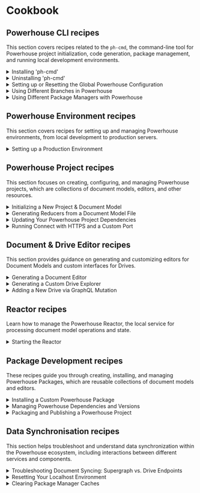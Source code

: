 # Cookbook

## Powerhouse CLI recipes

This section covers recipes related to the `ph-cmd`, the command-line tool for Powerhouse project initialization, code generation, package management, and running local development environments.

<details id="installing-ph-cmd">
<summary>Installing 'ph-cmd'</summary>

## How to install Powerhouse CLI

---

## Problem statement

You need to install the Powerhouse CLI (`ph-cmd`) to create and manage Powerhouse projects.

## Prerequisites

- node.js 22 installed
- pnpm package manager 10 installed
- Terminal or command prompt access

## Solution

### Step 1: Install the CLI globally

```bash
pnpm install -g ph-cmd
```

### Step 2: Verify the installation

```bash
ph-cmd --version
```

### Optional: Install specific versions

```bash
# For the staging version
pnpm install -g ph-cmd@staging

# For a specific version
pnpm install -g ph-cmd@<version>
```

## Expected outcome

- Powerhouse CLI (`ph-cmd`) installed globally on your system
- Access to all Powerhouse CLI commands for project creation and management

## Common issues and solutions

- Issue: Permission errors during installation
  - Solution: Use `sudo` on Unix-based systems or run as administrator on Windows
- Issue: Version conflicts
  - Solution: Clean your system using the uninstallation recipe before installing a new version

## Related recipes

- [Installing 'ph-cmd'](#installing-ph-cmd)
- [Uninstalling 'ph-cmd'](#uninstalling-ph-cmd)
- [Setting up or Resetting the Global Powerhouse Configuration](#setting-up-or-resetting-the-global-powerhouse-configuration)

## Further reading

- [Powerhouse Builder Tools](/academy/MasteryTrack/BuilderEnvironment/BuilderTools)
</details>

<details id="uninstalling-ph-cmd">
<summary>Uninstalling 'ph-cmd'</summary>

## How to uninstall Powerhouse CLI

---

## Problem statement

You want to perform a clean installation of the Powerhouse CLI.

## Prerequisites

- Powerhouse CLI (`ph-cmd`) installed
- A terminal or IDE

## Solution

### Step 1: Uninstall `ph-cmd`

```bash
pnpm uninstall -g ph-cmd
```

### Step 2: Remove the global setups folder

```bash
rm -rf ~/.ph
```

## Expected outcome

- Your system should now be clean from the Powerhouse CLI

## Common issues and solutions

- Issue: Outdated version
  - Solution: Uninstall and reinstall the Powerhouse CLI

## Related recipes

- [Installing 'ph-cmd'](#installing-ph-cmd)
- [Uninstalling 'ph-cmd'](#uninstalling-ph-cmd)
- [Setting up or Resetting the Global Powerhouse Configuration](#setting-up-or-resetting-the-global-powerhouse-configuration)

## Further reading

- [Powerhouse Builder Tools](/academy/MasteryTrack/BuilderEnvironment/BuilderTools)
- [Create A New Powerhouse Project](/academy/GetStarted/CreateNewPowerhouseProject)
</details>

<details id="setting-up-or-resetting-the-global-powerhouse-configuration">
<summary>Setting up or Resetting the Global Powerhouse Configuration</summary>

## How to set up or reset the global Powerhouse configuration

---

## Problem statement

You need to initialize the global Powerhouse configuration for the first time, or reset it to resolve issues or start fresh. This might also involve switching to a specific dependency environment like staging.

## Prerequisites

- Powerhouse CLI (`ph-cmd`) installed
- Terminal or command prompt access

## Solution

### Step 1: (Optional) Remove existing configuration

If you suspect issues with your current global setup or want a completely clean slate, remove the existing global configuration directory. **Skip this if setting up for the first time.**

```bash
# Use with caution: this removes your global settings and downloaded dependencies.
rm -rf ~/.ph
```

### Step 2: Set up global defaults

Initialize the default global project configuration.

```bash
ph setup-globals
```

### Step 3: (Optional) Switch to a specific environment (e.g., staging)

If you need to use non-production dependencies, switch the global environment.

```bash
# Switch to staging dependencies
ph use staging

# Or switch back to the latest stable versions
# ph use latest
```

## Expected outcome

- A `~/.ph` directory is created or reset.
- The global project is configured, potentially using the specified environment (e.g., staging).
- You are ready to initialize or work with Powerhouse projects using the defined global settings.

## Common issues and solutions

- Issue: Commands fail after removing `~/.ph`.
  - Solution: Ensure you run `ph setup-globals` afterwards.
- Issue: Need to use specific local dependencies globally.
  - Solution: Use `ph use local /path/to/local/packages`.

## Related recipes

- [Installing 'ph-cmd'](#installing-ph-cmd)
- [Uninstalling 'ph-cmd'](#uninstalling-ph-cmd)
- [Using Different Branches in Powerhouse](#using-different-branches-in-powerhouse)

## Further reading

- [Powerhouse Builder Tools](/academy/MasteryTrack/BuilderEnvironment/BuilderTools)
- [GraphQL Schema Best Practices](/academy/MasteryTrack/WorkWithData/GraphQLAtPowerhouse)
</details>

<details id="using-different-branches-in-powerhouse">
<summary>Using Different Branches in Powerhouse</summary>

## How to use different branches in Powerhouse

---

## Problem statement

You need to access experimental features, bugfixes, or development versions of Powerhouse components that aren't yet available in the stable release.

## Prerequisites

- Terminal or command prompt access
- pnpm package manager 10 installed
- Node.js 22 installed

## Solution

### Step 1: Install CLI with specific branch

Choose the appropriate installation command based on your needs:

```bash
# For latest stable version
pnpm install -g ph-cmd

# For development version
pnpm install -g ph-cmd@dev

# For staging version
pnpm install -g ph-cmd@staging
```

### Step 2: Initialize project with specific branch

When creating a new project, you can specify which branch to use:

```bash
# Use latest stable version of the boilerplate
ph init

# Use development version of the boilerplate
ph init --dev

# Use staging version of the boilerplate
ph init --staging
```

### Step 3: Switch dependencies for existing project

For existing projects, you can switch all dependencies to different versions:

```bash
# Switch to latest production versions
ph use

# Switch to development versions
ph use dev

# Switch to production versions
ph use prod
```

## Expected outcome

- Access to the specified version of Powerhouse components
- Ability to test experimental features or bugfixes
- Project configured with the chosen branch's dependencies

## Common issues and solutions

- Issue: Experimental features not working as expected
  - Solution: This is normal as these versions may contain untested features. Consider switching back to stable versions if issues persist.
- Issue: Version conflicts between components
  - Solution: Ensure all components are using the same branch version. Use `ph use` commands to synchronize versions.

## Related recipes

- [Installing 'ph-cmd'](#installing-ph-cmd)
- Updating Your Powerhouse Project Dependencies
- [Setting up or Resetting the Global Powerhouse Configuration](#setting-up-or-resetting-the-global-powerhouse-configuration)

## Further reading

- [Powerhouse Builder Tools](/academy/MasteryTrack/BuilderEnvironment/BuilderTools)
</details>

<details id="using-different-package-managers-with-powerhouse">
<summary>Using Different Package Managers with Powerhouse</summary>

## How to use different package managers with Powerhouse

---

## Problem statement

You want to use a different package manager (npm, yarn, or bun) instead of pnpm for managing Powerhouse projects and dependencies.

## Prerequisites

- Node.js 22 installed
- Your preferred package manager installed (npm, yarn, or bun)
- Terminal or command prompt access

## Solution

### Step 1: Install the CLI with Your Preferred Package Manager

Choose the appropriate installation command based on your package manager:

```bash
# Using npm
npm install -g ph-cmd

# Using yarn
yarn global add ph-cmd

# Using bun
bun install -g ph-cmd

# Using pnpm (default)
pnpm install -g ph-cmd
```

### Step 2: Configure PATH for Global Binaries

For yarn and bun, you need to add their global binary directories to your PATH:

#### For Yarn:

```bash
# Add this to your ~/.bashrc, ~/.zshrc, or equivalent
export PATH="$PATH:$(yarn global bin)"
```

#### For Bun:

```bash
# Add this to your ~/.bashrc, ~/.zshrc, or equivalent
export PATH="$PATH:$HOME/.bun/bin"
```

After adding these lines, reload your shell configuration:

```bash
source ~/.bashrc  # or source ~/.zshrc
```

### Step 3: Verify Installation

Check that the CLI is properly installed and accessible:

```bash
ph-cmd --version
```

### Step 4: Using Different Package Managers in Projects

When working with Powerhouse projects, you can specify your preferred package manager:

```bash
# Initialize a project with npm
ph init --package-manager npm

# Initialize a project with yarn
ph init --package-manager yarn

# Initialize a project with bun
ph init --package-manager bun

# Initialize a project with pnpm (preferred default)
ph init --package-manager pnpm
```

## Expected outcome

- Powerhouse CLI installed and accessible through your preferred package manager
- Ability to manage Powerhouse projects using your chosen package manager
- Proper PATH configuration for global binaries

## Common issues and solutions

- Issue: Command not found after installation
  - Solution: Ensure the global binary directory is in your PATH (especially for yarn and bun)
  - Solution: Try running the command with the full path to verify installation
- Issue: Permission errors during installation
  - Solution: Use `sudo` on Unix-based systems or run as administrator on Windows
- Issue: Package manager conflicts
  - Solution: Stick to one package manager per project to avoid lockfile conflicts

## Related recipes

- [Installing 'ph-cmd'](#installing-ph-cmd)
- [Uninstalling 'ph-cmd'](#uninstalling-ph-cmd)
- [Setting up or Resetting the Global Powerhouse Configuration](#setting-up-or-resetting-the-global-powerhouse-configuration)

## Further reading

- [Powerhouse Builder Tools](/academy/MasteryTrack/BuilderEnvironment/BuilderTools)
- [Yarn Global Installation Guide](https://classic.yarnpkg.com/lang/en/docs/cli/global/)
- [Bun Installation Guide](https://bun.sh/docs/installation#how-to-add-your-path)
</details>

## Powerhouse Environment recipes

This section covers recipes for setting up and managing Powerhouse environments, from local development to production servers.

<details id="setting-up-a-production-environment">
<summary>Setting up a Production Environment</summary>

## How to set up a Production Powerhouse Environment

---

## Problem statement

You need to set up a new production-ready server to host and run your Powerhouse services (Connect and Switchboard).

## Prerequisites

- A Linux-based server (Ubuntu or Debian recommended) with `sudo` privileges.
- A registered domain name.
- DNS `A` records for your `connect` and `switchboard` subdomains pointing to your server's public IP address.

## Solution

### Step 1: Install Powerhouse Services

SSH into your server and run the universal installation script. This will install Node.js, pnpm, and prepare the system for Powerhouse services.

```bash
curl -fsSL https://apps.powerhouse.io/install | bash
```

### Step 2: Reload Your Shell

After the installation, reload your shell's configuration to recognize the new commands.

```bash
source ~/.bashrc  # Or source ~/.zshrc if using zsh
```

### Step 3: Initialize a Project

Create a project directory for your services. The `ph-init` command sets up the basic structure. Move into the directory after creation.

```bash
ph-init my-powerhouse-services
cd my-powerhouse-services
```

### Step 4: Configure Services

Run the interactive setup command. This will guide you through configuring Nginx, PM2, databases, and SSL.

```bash
ph service setup
```

During the setup, you will be prompted for:

- **Packages to install:** You can pre-install any Powerhouse packages you need. (Optional)
- **Database:** Choose between a local PostgreSQL setup or connecting to a remote database.
- **SSL Certificate:** Select Let's Encrypt for a production setup. You will need to provide your domain and subdomains.

## Expected outcome

- Powerhouse Connect and Switchboard services are installed, configured, and running on your server.
- Nginx is set up as a reverse proxy with SSL certificates from Let's Encrypt.
- Services are managed by PM2 and will restart automatically on boot or if they crash.
- You can access your services securely at `https://connect.yourdomain.com` and `https://switchboard.yourdomain.com`.

## Common issues and solutions

- **Issue:** `ph: command not found`
  - **Solution:** Ensure you have reloaded your shell with `source ~/.bashrc` or have restarted your terminal session.
- **Issue:** Let's Encrypt SSL certificate creation fails.
  - **Solution:** Verify that your domain's DNS records have fully propagated and are pointing to the correct server IP. This can take some time.
- **Issue:** Services fail to start.
  - **Solution:** Check the service logs for errors using `ph service logs` or `pm2 logs`.

## Related recipes

- [Installing a Custom Powerhouse Package](#installing-a-custom-powerhouse-package)

## Further reading

- [Full Setup Guide](/academy/MasteryTrack/Launch/SetupEnvironment)
</details>

## Powerhouse Project recipes

This section focuses on creating, configuring, and managing Powerhouse projects, which are collections of document models, editors, and other resources.

<details id="initializing-a-new-project-and-document-model">
<summary>Initializing a New Project & Document Model</summary>

## How to initialize a new project and document model

---

## Problem statement

You need to create a new, empty document model within a Powerhouse project using the local Connect application (Studio mode) to represent a workflow of a business process.

## Prerequisites

- Powerhouse CLI (`ph-cmd`) installed
- A Powerhouse project initialized (see [Initializing a Powerhouse Project Recipe](#powerhouse-cli-recipes)) or follow Step 1 & 2 below.
- Access to a terminal or command prompt
- A web browser

## Solution

### Step 1: Initialize a Powerhouse Project (if needed)

If you haven't already, create a new Powerhouse project:

```bash
ph init
# Follow the prompts to name your project
```

### Step 2: Navigate to Project Directory

Change your current directory to the newly created project folder:

```bash
cd <yourprojectname>
```

### Step 3: Start the Local Connect Application

Run the `connect` command to start the local development environment:

```bash
ph connect
```

Wait for the output indicating the server is running (e.g., `Local: http://localhost:3000/`).

### Step 4: Open Connect in Browser

A browser window should open automatically to `http://localhost:3000/`. If not, navigate there manually.

### Step 5: Access Your Local Drive

Click on your local drive displayed on the Connect interface.

### Step 6: Create the Document Model

In the "New Document" section at the bottom of the page, click the `DocumentModel` button.

## Expected outcome

- An empty document model is created and opened in the Document Model Editor within the Connect application.
- You are ready to start defining the schema and logic for your new model.

## Common issues and solutions

- Issue: `ph connect` command fails.
  - Solution: Ensure `ph-cmd` is installed correctly (`ph-cmd --version`). Check for port conflicts if `3000` is already in use. Make sure you are inside the project directory created by `ph init`.
- Issue: Browser window doesn't open automatically.
  - Solution: Manually open `http://localhost:3000/` in your browser.
- Issue: Cannot find the `DocumentModel` button.
  - Solution: Ensure you have navigated into your local drive within the Connect application first.

## Related recipes

- [Initializing a Powerhouse Project](#powerhouse-cli-recipes)
- Designing a Document Model Schema (WIP)
- Implementing Document Model Reducers (Details to be added)

## Further reading

- [GraphQL Schema Best Practices](/academy/MasteryTrack/WorkWithData/GraphQLAtPowerhouse)
</details>

<details id="generating-reducers-from-a-document-model-file">
<summary>Generating Reducers from a Document Model File</summary>

## How to Generate Reducers from a Document Model File

---

## Problem statement

You have a Powerhouse Document Model defined in a `.phdm` or `.phdm.zip` file and need to generate the corresponding reducer functions for your project.

## Prerequisites

- Powerhouse CLI (`ph-cmd`) installed
- A Powerhouse project initialized (`ph init`)
- A `.phdm` or `.phdm.zip` file containing your document model definition, placed in your project (e.g., at the root).

## Solution

### Step 1: Navigate to Project Directory

Ensure your terminal is in the root directory of your Powerhouse project.

```bash
cd <yourprojectname>
```

### Step 2: Run the Generate Command

Execute the `ph generate` command, providing the path to your document model file.

```bash
# Replace todo.phdm.zip with the actual filename/path of your model
ph generate todo.phdm.zip
```

### Step 3: Integrate Generated Code

The command will output the generated reducer scaffolding code in the designated folders.

## Expected outcome

- Reducer functions corresponding to the operations defined in your document model are generated.
- The generated code is ready to be integrated into your project's state management logic.

## Common issues and solutions

## Related recipes

- [Initializing a New Project & Document Model](#initializing-a-new-project-and-document-model)
- Generating a Document Editor

</details>

<details id="updating-your-powerhouse-project-dependencies">
<summary>Updating Your Powerhouse Project Dependencies</summary>

## How to Update Your Powerhouse Project Dependencies

---

## Problem statement

The update command allows you to update your Powerhouse dependencies to their latest versions based on the version ranges specified in your package.json.

```bash
ph update [options]
```

**Examples**

#### Update dependencies based on package.json ranges

```bash
ph update
```

#### Force update to latest dev versions

```bash
ph update --force dev
```

#### Force update to latest stable versions

```bash
ph update --force prod
```

#### Use a specific package manager

```bash
ph update --package-manager pnpm
```

</details>

<details id="running-connect-with-https-and-a-custom-port">
<summary>Running Connect with HTTPS and a Custom Port</summary>

## How to Run Connect with HTTPS and a Custom Port

---

## Problem statement

You need to run the local Powerhouse Connect application using HTTPS, possibly on a different port than the default, for scenarios like testing on a remote server (e.g., EC2) or complying with specific network requirements.

## Prerequisites

- Powerhouse CLI (`ph-cmd`) installed
- A Powerhouse project initialized (`ph init`)
- Potentially, valid SSL/TLS certificates if running in a non-localhost environment that requires trusted HTTPS. (The `--https` flag may use self-signed certificates for local development).

## Solution

### Step 1: Navigate to Project Directory

Ensure your terminal is in the root directory of your Powerhouse project.

```bash
cd <yourprojectname>
```

### Step 2: Run Connect with Flags

Execute the `ph connect` command, adding the `--https` flag to enable HTTPS and the `--port` flag followed by the desired port number.

```bash
# Example using port 8442
ph connect --port 8442 --https
```

### Step 3: Access Connect

Open your web browser and navigate to the specified address. Remember to use `https` and include the custom port.

```
https://<your-hostname-or-ip>:<port>
# Example: https://localhost:8442
# Example: https://my-ec2-instance-ip:8442
```

You might encounter a browser warning about the self-signed certificate; you may need to accept the risk to proceed for local/development testing.

## Expected outcome

- The Powerhouse Connect application starts and serves traffic over HTTPS on the specified port.
- You can access the Connect interface securely using the `https` protocol.

## Common issues and solutions

- Issue: Browser shows security warnings (e.g., "Your connection is not private").
  - Solution: This is expected when using the default self-signed certificate generated by `--https`. For development or internal testing, you can usually proceed by accepting the risk. For production or public-facing scenarios, configure Connect with properly signed certificates (consult Powerhouse documentation for advanced configuration).
- Issue: Port conflict (e.g., `"Port <port> is already in use"`).
  - Solution: Choose a different port number that is not currently occupied by another application.
- Issue: Cannot access Connect from a remote machine.
  - Solution: Ensure the port is open in any firewalls (on the server and potentially network firewalls). Verify you are using the correct public IP address or hostname of the machine running Connect.

## Related recipes

- [Initializing a New Project & Document Model](#initializing-a-new-project-and-document-model)

## Further reading

- [Powerhouse Builder Tools](/academy/MasteryTrack/BuilderEnvironment/BuilderTools)
- [GraphQL Schema Best Practices](/academy/MasteryTrack/WorkWithData/GraphQLAtPowerhouse)
</details>

## Document & Drive Editor recipes

This section provides guidance on generating and customizing editors for Document Models and custom interfaces for Drives.

<details id="generating-a-document-editor">
<summary>Generating a Document Editor</summary>

## How to Generate a Document Editor

---

## Problem statement

You have a Powerhouse document model and need to create a user interface (editor) for it to be used within the Connect application.

## Prerequisites

- Powerhouse CLI (`ph-cmd`) installed
- A Powerhouse project initialized (`ph init`)
- A document model generated or defined within the project (e.g., in the `document-models` directory).

## Solution

### Step 1: Navigate to Project Directory

Ensure your terminal is in the root directory of your Powerhouse project.

```bash
cd <yourprojectname>
```

### Step 2: Generate the Editor Template

Run the `generate` command, specifying the editor name (usually matching the document model name) and the associated document type.

```bash
# Replace <ModelName> with the name of your document model (e.g., To-do List)
# Replace <docType> with the identifier for your document (e.g., powerhouse/todolist)
ph generate --editor <ModelName> --document-types <docType>
```

## Expected outcome

- A new directory is created under `editors/` (e.g., `editors/<model-name>/`).
- An `editor.tsx` file is generated within that directory, containing a basic template for your document editor.
- You can now customize `editor.tsx` to build your desired UI using HTML, Tailwind CSS, or custom CSS.

## Related recipes

- [Initializing a New Project & Document Model](#initializing-a-new-project-and-document-model)
- [Generating a Custom Drive Explorer](#generating-a-custom-drive-explorer)

## Further reading

- [Build a Todo-list Editor](/academy/GetStarted/BuildToDoListEditor)
</details>

<details id="generating-a-custom-drive-explorer">
<summary>Generating a Custom Drive Explorer</summary>

## How to Generate a Custom Drive Explorer

---

## Problem statement

You need a custom, application-like interface to browse, organize, or interact with specific types of documents stored within a Powerhouse drive, going beyond the standard file listing.

## Prerequisites

- Powerhouse CLI (`ph-cmd`) installed
- A Powerhouse project initialized (`ph init`)

## Solution

### Step 1: Navigate to Project Directory

Ensure your terminal is in the root directory of your Powerhouse project.

```bash
cd <yourprojectname>
```

### Step 2: Generate the Drive Explorer Template

Run the `generate` command, specifying the `--drive-editor` flag and a name for your drive explorer application.

```bash
# Replace <drive-app-name> with a suitable name for your drive explorer (e.g., todo-drive-explorer)
ph generate --drive-editor <drive-app-name>
```

## Expected outcome

- A new directory is created under `editors/` (e.g., `editors/<drive-app-name>/`).
- Template files (`EditorContainer.tsx`, components, hooks, etc.) are generated within that directory, providing a basic structure for a drive explorer.
- You can now customize these files to create your specific drive interface, potentially removing default components and adding custom views relevant to your document models.
- Remember to update your `powerhouse.manifest.json` to register the new app.

## Related recipes

- [Generating a Document Editor](#generating-a-document-editor)

## Further reading

- [Build a Drive-Explorer](/academy/MasteryTrack/BuildingUserExperiences/BuildingADriveExplorer)
</details>

<details id="adding-a-new-drive-via-graphql-mutation">
<summary>Adding a New Drive via GraphQL Mutation</summary>

## How to Add a New Remote Drive via GraphQL Mutation

---

## Problem statement

You want to programmatically add a new remote drive to your Powerhouse Connect environment using a GraphQL mutation. This is useful for automation, scripting, or integrating with external systems.

## Prerequisites

- Access to the Switchboard or remote reactor (server node) of your Connect instance.
- The GraphQL endpoint for your instance (e.g., `https://staging.switchboard.phd/graphql/system`).
- Appropriate permissions to perform mutations.

## Solution

### Step 1: Access the GraphQL Playground or Client

Open the GraphQL Playground at your endpoint (e.g., [https://staging.switchboard.phd/graphql/system](https://staging.switchboard.phd/graphql/system)), or use a GraphQL client of your choice.

### Step 2: Prepare the Mutation

Use the following mutation to create a new drive, set a name and add a drive icon. Weither or not you define a ID & Slug is up to you:

```graphql
mutation Mutation(
  $name: String!
  $icon: String
  $addDriveId: String
  $slug: String
) {
  addDrive(name: $name, icon: $icon, id: $addDriveId, slug: $slug) {
    icon
    id
    name
    slug
  }
}
```

Example variables:

```json
{
  "name": "AcademyTest",
  "icon": "https://static.thenounproject.com/png/3009860-200.png",
  "addDriveId": null,
  "slug": null
}
```

You can also provide a custom `id`, `slug`, or `preferredEditor` if needed.

### Step 3: Execute the Mutation

Run the mutation. On success, you will receive a response containing the new drive's `icon`, `id`, `name`, and `slug`:

```json
{
  "data": {
    "addDrive": {
      "icon": "https://static.thenounproject.com/png/3009860-200.png",
      "id": "6461580b-d317-4596-942d-f6b3d1bfc8fd",
      "name": "AcademyTest",
      "slug": "6461580b-d317-4596-942d-f6b3d1bfc8fd"
    }
  }
}
```

### Step 4: Construct the Drive URL

Once you have the `id` or `slug`, you can construct the drive URL for Connect:

- Format: `domain/d/driveId` or `domain/d/driveSlug`
- Example: `https://staging.connect.phd/d/6461580b-d317-4596-942d-f6b3d1bfc8fd`

### Step 5: Add the Drive in Connect

Use the constructed URL to add or access the drive in your Connect environment.

## Expected outcome

- A new drive is created and accessible in your Connect environment.
- The drive can be managed or accessed using the generated URL.

## Related recipes

- [Configuring Drives](/academy/MasteryTrack/BuildingUserExperiences/ConfiguringDrives)
- [Initializing a New Project & Document Model](#initializing-a-new-project-and-document-model)

## Further reading

- [GraphQL Playground](https://www.apollographql.com/docs/apollo-server/testing/graphql-playground/)
- [Powerhouse Builder Tools](/academy/MasteryTrack/BuilderEnvironment/BuilderTools)

</details>

## Reactor recipes

Learn how to manage the Powerhouse Reactor, the local service for processing document model operations and state.

<details id="starting-the-reactor">
<summary>Starting the Reactor</summary>

## How to Start the Powerhouse Reactor

---

## Problem statement

You need to start the Powerhouse Reactor, the local service responsible for processing document model operations and managing state, typically for testing or development purposes.

## Prerequisites

- Powerhouse CLI (`ph-cmd`) installed
- A Powerhouse project initialized (`ph init`)
- You are in the root directory of your Powerhouse project.

## Solution

### Step 1: Navigate to Project Directory (if needed)

Ensure your terminal is in the root directory of your Powerhouse project.

```bash
cd <yourprojectname>
```

### Step 2: Run the Reactor Command

Execute the `ph reactor` command.

```bash
ph reactor
```

## Expected outcome

- The Reactor service starts, typically listening on `localhost:4001`.
- You will see log output indicating the reactor is running and ready to process operations.
- A GraphQL endpoint is usually available at `http://localhost:4001/graphql` for direct interaction and testing.

## Common issues and solutions

- Issue: Reactor fails to start, mentioning port conflicts.
  - Solution: Ensure port `4001` (or the configured reactor port) is not already in use by another application. Stop the conflicting application or configure the reactor to use a different port (if possible, check documentation).
- Issue: Errors related to storage or configuration.
  - Solution: Check the `powerhouse.manifest.json` and any reactor-specific configuration files for errors. Ensure storage providers (like local disk) are accessible and configured correctly.

## Related recipes

- [Initializing a New Project & Document Model](#initializing-a-new-project-and-document-model)
- Testing with GraphQL (Details to be added)

</details>

## Package Development recipes

These recipes guide you through creating, installing, and managing Powerhouse Packages, which are reusable collections of document models and editors.

<details id="installing-a-custom-powerhouse-package">
<summary>Installing a Custom Powerhouse Package</summary>

## How to Install a Custom Powerhouse Package

---

## Problem statement

You have developed and published a Powerhouse package (containing document models, editors, etc.) to npm, or you have a local package, and you need to install it into another Powerhouse project.

## Prerequisites

- Powerhouse CLI (`ph-cmd`) installed
- A Powerhouse project initialized (`ph init`) where you want to install the package.
- The custom package is either published to npm or available locally.

## Solution

### Step 1: Navigate to the Target Project Directory

Ensure your terminal is in the root directory of the Powerhouse project where you want to install the package.

```bash
cd <your-target-project-name>
```

### Step 2: Install the Package

Use the `ph install` command followed by the package name (if published to npm) or the path to the local package.

**For npm packages:**

```bash
# Replace <your-package-name> with the actual name on npm
ph install <your-package-name>
```

**For local packages (using a relative or absolute path):**

```bash
# Example using a relative path
ph install ../path/to/my-local-package

# Example using an absolute path
ph install /Users/you/dev/my-local-package
```

### Step 3: Verify Installation

Check your project's `package.json` and `powerhouse.manifest.json` to ensure the package dependency has been added correctly. Run `ph connect` to see if the components from the installed package are available.

## Expected outcome

- The custom Powerhouse package is downloaded and installed into your project's dependencies.
- The `powerhouse.manifest.json` is updated (if necessary) to reflect the installed package.
- Document models, editors, drive explorers, or other components from the package become available within the target project.

## Common issues and solutions

- Issue: Package not found (npm).
  - Solution: Double-check the package name for typos. Ensure the package is published and accessible on npm.
- Issue: Path not found (local).
  - Solution: Verify the relative or absolute path to the local package directory is correct.
- Issue: Conflicts with existing project components or dependencies.
  - Solution: Resolve version conflicts or naming collisions as needed. Review the installed package's structure and dependencies.

## Related recipes

- [Publishing a Powerhouse Package](#publishing-a-powerhouse-package)
- [Initializing a Powerhouse Project](#initializing-a-new-project-and-document-model)

</details>

<details id="managing-powerhouse-dependencies-and-versions">
<summary>Managing Powerhouse Dependencies and Versions</summary>

## How to Manage Powerhouse Dependencies and Versions

---

> **Note:** This is a temporary solution until version control is fully implemented in Powerhouse. Future updates may change how dependencies are managed.

## Problem statement

You need to understand and manage different types of dependencies in your Powerhouse project, including:

- Monorepo dependencies (from the Powerhouse core repository)
- Project-specific dependencies (from published npm packages)
- Boilerplate dependencies

## Prerequisites

- Powerhouse CLI (`ph-cmd`) installed
- A Powerhouse project initialized (`ph init`)
- npm account (if you need to publish packages)

## Solution

### Understanding Different Types of Dependencies

1. **Monorepo Dependencies**
   - The Powerhouse monorepo has three main branches:
     - `main` (stable)
     - `dev` (development)
     - `staging` (pre-release)
   - You can use these branches by:

     ```bash
     # Install dev version of CLI
     pnpm install -g ph-cmd@dev

     # Initialize project with dev dependencies
     ph init --dev
     ```

2. **Project Dependencies**
   - These are dependencies from published npm packages
   - Update them using:

     ```bash
     # Update to latest stable versions
     ph use

     # Update to development versions
     ph use dev

     # Update to production versions
     ph use prod
     ```

3. **Publishing Updated Dependencies**
   - If you make changes to dependencies, you need to:
     1. Update the dependencies in your project
     2. Publish the updated package to npm
     3. Other projects will then get the new version when they run `ph install`

### Important Notes

1. **Breaking Changes**
   - Currently, updating Connect versions might break older packages
   - Always test thoroughly after updating dependencies
   - Consider publishing to a private npm registry for testing

2. **Local Development**
   - Using `ph use` in a project folder only affects that specific project
   - Other projects will still download the latest published version from npm
   - For testing, you can publish to your own npm account

## Expected outcome

- Clear understanding of different dependency types
- Ability to manage and update dependencies appropriately
- Knowledge of when to publish updated packages

## Common issues and solutions

- Issue: Dependencies not updating as expected
  - Solution: Ensure you're using the correct `ph use` command for your needs
- Issue: Breaking changes after updates
  - Solution: Test thoroughly and consider publishing to a private npm registry first
- Issue: Confusion about which version is being used
  - Solution: Check your package.json and powerhouse.manifest.json for current versions

## Related recipes

- [Installing 'ph-cmd'](#installing-ph-cmd)
- [Using Different Branches in Powerhouse](#using-different-branches-in-powerhouse)
- [Setting up or Resetting the Global Powerhouse Configuration](#setting-up-or-resetting-the-global-powerhouse-configuration)

## Further reading

- [Powerhouse Builder Tools](/academy/MasteryTrack/BuilderEnvironment/BuilderTools)
- [GraphQL Schema Best Practices](/academy/MasteryTrack/WorkWithData/GraphQLAtPowerhouse)

</details>

<details id="packaging-and-publishing-a-powerhouse-project">
<summary>Packaging and Publishing a Powerhouse Project</summary>

## How to Package and Publish a Powerhouse Project

---

## Problem statement

You have created a collection of document models, editors, or other components and want to share it as a reusable package on a public or private npm registry. Publishing a package allows other projects to install and use your creations easily.

## Prerequisites

- A completed Powerhouse project that you are ready to share.
- An account on [npmjs.com](https://www.npmjs.com/) (or a private registry).
- Your project's `package.json` should have a unique name and correct version.
- You must be logged into your npm account via the command line.

## Solution

### Step 1: Build the Project

First, compile your project to create a production-ready build in the `dist/` or `build/` directory.

```bash
pnpm build
```

### Step 2: Log In to npm

If you aren't already, log in to your npm account. You will be prompted for your username, password, and one-time password.

```bash
npm login
```

### Step 3: Version Your Package

Update the package version according to semantic versioning. This command updates `package.json` and creates a new Git tag.

```bash
# Choose one depending on the significance of your changes
pnpm version patch   # For bug fixes (e.g., 1.0.0 -> 1.0.1)
pnpm version minor   # For new features (e.g., 1.0.1 -> 1.1.0)
pnpm version major   # For breaking changes (e.g., 1.1.0 -> 2.0.0)
```

### Step 4: Publish the Package

Publish your package to the npm registry. If it's your first time publishing a scoped package (e.g., `@your-org/your-package`), you may need to add the `--access public` flag.

```bash
npm publish --access public
```

### Step 5: Push Git Commits and Tags

Push your new version commit and tag to your remote repository to keep it in sync.

```bash
# Push your current branch
git push

# Push the newly created version tag
git push --tags
```

## Expected outcome

- Your Powerhouse project is successfully published to the npm registry.
- Other developers can now install your package into their projects using `ph install @your-org/your-package-name`.
- Your Git repository is updated with the new version information.

## Common issues and solutions

- **Issue**: "403 Forbidden" or "You do not have permission" error on publish.
  - **Solution**: Ensure your package name is unique and not already taken on npm. If it's a scoped package (`@scope/name`), make sure the organization exists and you have permission to publish to it. For public scoped packages, you must include `--access public`.

## Related recipes

- [Installing a Custom Powerhouse Package](#installing-a-custom-powerhouse-package)
- [Managing Powerhouse Dependencies and Versions](#managing-powerhouse-dependencies-and-versions)

</details>

## Data Synchronisation recipes

This section helps troubleshoot and understand data synchronization within the Powerhouse ecosystem, including interactions between different services and components.

<details id="troubleshooting-document-syncing">
<summary>Troubleshooting Document Syncing: Supergraph vs. Drive Endpoints</summary>

## Troubleshooting Document Syncing: Supergraph vs. Drive Endpoints

---

## Problem statement

You've created or modified documents within a specific drive using Powerhouse Connect, but when you query the main GraphQL endpoint (`http://localhost:4001/graphql`), you don't see the changes or the documents you expected. This can lead to confusion about whether data is being synced correctly.

## Prerequisites

- Powerhouse CLI (`ph-cmd`) installed.
- A Powerhouse project initialized (`ph init`).
- The Powerhouse Reactor is running (`ph reactor`).
- Powerhouse Connect is running (`ph connect`).
- You have attempted to create or modify documents in a drive (e.g., a "finances" drive).

## Solution

Understanding the different GraphQL endpoints in Powerhouse is crucial for effective troubleshooting:

1.  **The Supergraph Endpoint (`http://localhost:4001/graphql`):**
    - This is the main entry point for the supergraph, which combines various subgraphs (e.g., system information, user accounts, etc.).
    - While you can query many things here, it's generally **not** the endpoint for direct, real-time document content operations like `pushUpdates` for a specific drive.

2.  **Drive-Specific Endpoints (e.g., `http://localhost:4001/d/<driveId>` or `http://localhost:4001/d/<driveId>/graphql`):**
    - Each drive (e.g., "finances", "mydocs") has its own dedicated endpoint.
    - Operations that modify or directly interact with the content of a specific drive, such as creating new documents or pushing updates, are typically handled by this endpoint.
    - When you interact with documents in Powerhouse Connect, it communicates with these drive-specific endpoints.

**Troubleshooting Steps:**

1.  **Identify the Correct Endpoint:**
    - As illustrated in the scenario where a user was looking for documents in a "finances" drive, the key realization was needing to interact with the `http://localhost:4001/d/finances` endpoint for document-specific operations, not just `http://localhost:4001/graphql`.

2.  **Inspect Network Requests:**
    - Open your browser's developer tools (usually by pressing F12) and go to the "Network" tab.
    - Perform an action in Powerhouse Connect that involves a document (e.g., creating, saving).
    - Look for GraphQL requests. You'll often see operations like `pushUpdates`.
    - Examine the "Request URL" or "Path" for these requests. You'll likely see they are being sent to a drive-specific endpoint (e.g., `/d/finances`, `/d/powerhouse`).
    - The payload might show `operationName: "pushUpdates"`, confirming a document modification attempt.

3.  **Querying Drive Data:**
    - If you want to query the state of documents within a specific drive via GraphQL, ensure you are targeting that drive's GraphQL endpoint (often `http://localhost:4001/d/<driveId>/graphql` or through specific queries available on the main supergraph that reference the drive). The exact query structure will depend on your document models.

4.  **Clear Caches and Reset (If Necessary):**
    - Sometimes, old state or cached data can cause confusion. As a general troubleshooting step if issues persist:
      - Try deleting the `.ph` folder in your user's home directory (`~/.ph`). This folder stores global Powerhouse configurations and cached dependencies.
      - Clear browser storage (localStorage, IndexedDB) for the Connect application.

## Expected outcome

- You can correctly identify which GraphQL endpoint to use for different types of queries and operations.
- You understand that document-specific operations (like creating or updating documents in a drive) are typically handled by drive-specific endpoints.
- You can use browser developer tools to inspect network requests and confirm which endpoints Powerhouse Connect is using.
- Documents sync as expected, and you can retrieve their state by querying the appropriate endpoint.

## Common issues and solutions

- **Issue:** Documents created in Connect don't appear when querying `http://localhost:4001/graphql`.
  - **Solution:** You are likely querying the general supergraph. For document-specific data, ensure you are targeting the drive's endpoint (e.g., `http://localhost:4001/d/<driveId>`) or using queries designed to fetch data from specific drives. Inspect Connect's network activity to see the endpoint it uses for `pushUpdates`.
- **Issue:** Persistent syncing problems or unexpected behavior after trying the above.
  - **Solution:** Consider cleaning the global Powerhouse setup by removing `~/.ph`

</details>

<details id="resetting-your-localhost-environment">
<summary>Resetting Your Localhost Environment</summary>

## How to Reset Your Localhost Environment

---

## Problem statement

You are running Powerhouse Connect locally (via `ph connect`), but you can't find your local drive in the interface. Alternatively, you can see the drive or have recreated it, but the `DocumentModel` button is missing, preventing you from creating new document model schemas.

## Prerequisites

- Powerhouse Connect is running locally.
- The Powerhouse Connect interface is open in your browser.

## Solution

This issue is often caused by corrupted or inconsistent data stored in your browser's local storage for the Connect application. Clearing this storage forces a re-initialization of your local environment.

### Step 1: Open Settings

In the bottom-left corner of the Powerhouse Connect UI, click on the "Settings" menu.

### Step 2: Find the Danger Zone

In the settings panel that appears, scroll or navigate to the "Danger Zone" section.

### Step 3: Clear Local Storage

Click the "Clear storage" button. A confirmation prompt may appear. Confirming this action will wipe all application data stored in your browser for your local environment, including the state of your local drive.

### Step 4: Verify the Reset

The application should automatically refresh and re-initialize its state. If it doesn't, manually reload the page. Your local drive should now be present with the `DocumentModel` button restored.

## Expected outcome

- Your local drive is visible again in the Powerhouse Connect UI.
- The `DocumentModel` button is available inside the local drive.
- You can proceed to create and edit document models in your local environment.

## Common issues and solutions

- **Issue**: The problem persists after clearing storage.
  - **Solution**: Try clearing your browser's cache and cookies for the localhost domain. As a last resort, follow the recipe for [Clearing Package Manager Caches](#clearing-package-manager-caches) and reinstalling dependencies.

## Related recipes

- [Troubleshooting Document Syncing](#troubleshooting-document-syncing)
- [Initializing a New Project & Document Model](#initializing-a-new-project-and-document-model)

</details>

<details id="clearing-package-manager-caches">
<summary>Clearing Package Manager Caches</summary>

## How to Clear Package Manager Caches

---

## Problem statement

You are encountering unexpected issues with dependencies, `ph-cmd` installation, or package resolution. Corrupted or outdated caches for your package manager (pnpm, npm, yarn) can often be the cause. Clearing the cache forces the package manager to refetch packages, which can resolve these problems.

## Prerequisites

- Terminal or command prompt access
- A package manager (pnpm, npm, or yarn) installed

## Solution

Choose the commands corresponding to the package manager you are using.

### For pnpm

`pnpm` has a robust set of commands to manage its content-addressable store.

```bash
# Verify the integrity of the cache
pnpm cache verify

# Remove orphaned packages from the store
pnpm store prune
```

### For npm

`npm` provides commands to clean and verify its cache.

```bash
# Verify the contents of the cache folder, which can fix some issues
npm cache verify

# If verification doesn't solve the issue, force clean the cache
npm cache clean --force
```

### For Yarn (v1 Classic)

Yarn Classic allows you to list and clean the cache.

```bash
# List the contents of the cache
yarn cache list

# Clean the cache
yarn cache clean --force
```

## Expected outcome

- The package manager's cache is cleared or verified.
- Subsequent installations will fetch fresh versions of packages, potentially resolving dependency-related errors.
- Your system is in a cleaner state for managing Powerhouse project dependencies.

## Common issues and solutions

- **Issue**: Problems persist after clearing the cache.
  - **Solution**: The issue might not be cache-related. Consider completely removing `node_modules` and lockfiles (`pnpm-lock.yaml`, `package-lock.json`, `yarn.lock`) and running `pnpm install` (or equivalent) again.

## Related recipes

- [Installing 'ph-cmd'](#installing-ph-cmd)
- [Uninstalling 'ph-cmd'](#uninstalling-ph-cmd)
- [Managing Powerhouse Dependencies and Versions](#managing-powerhouse-dependencies-and-versions)

</details>
